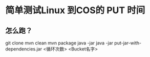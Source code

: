 # 简单测试Linux 到COS的 PUT 时间

## 怎么跑？
git clone
mvn clean
mvn package
java -jar java -jar put-jar-with-dependencies.jar <循环次数> <SecretId> <SecretKey> <Region> <Bucket名字>

